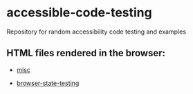 # accessible-code-testing

Repository for random accessibility code testing and examples

## HTML files rendered in the browser:

- [misc](https://htmlpreview.github.io/?https://github.com/heatwest/accessible-code-testing/blob/main/misc.html)

- [browser-state-testing](https://htmlpreview.github.io/?https://github.com/heatwest/accessible-code-testing/blob/main/browser-state-testing.html)
